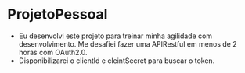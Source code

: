 # ProjetoPessoal

- Eu desenvolvi este projeto para treinar minha agilidade com desenvolvimento. Me desafiei fazer uma APIRestful em menos de 2 horas com OAuth2.0.
- Disponibilizarei o clientId e cleintSecret para buscar o token.
